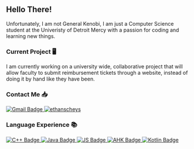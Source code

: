 ## Hello There!

Unfortunately, I am not General Kenobi, I am just a Computer Science student at the Univeristy of Detroit Mercy with a passion for coding and learning new things.

### Current Project 🖥️
I am currently working on a university wide, collaborative project that will allow faculty to submit reimbursement tickets through a website, instead of doing it by hand like they have been.

### Contact Me 📥
<div id="badges1">
  <a href="[ethanscheys@gmail.com](https://img.shields.io/badge/ethanscheys@gmail.com-red?style=for-the-badge&logo=Gmail&logoColor=white)">
    <img src="https://img.shields.io/badge/ethanscheys@gmail.com-red?style=for-the-badge&logo=Gmail&logoColor=white" alt="Gmail Badge"/>
  </a>
  <a href="https://linkedin.com/in/ethan-scheys" target="_blank">
    <img src="https://img.shields.io/badge/EthanScheys-blue?style=for-the-badge&logo=Linkedin&logoColor=white" alt="ethanscheys"/>
  </a>
</div>


### Language Experience 📚
<div id="badges">
  <a href="C++-URL">
    <img src="https://img.shields.io/badge/C++-blue?style=for-the-badge&logo=cplusplus&logoColor=white" alt="C++ Badge"/>
  </a>
  <a href="Java">
    <img src="https://img.shields.io/badge/Java-orange?style=for-the-badge&logo=oracle&logoColor=white" alt="Java Badge"/>
  </a>
  <a href="JS-URL">
    <img src="https://img.shields.io/badge/JS-yellow?style=for-the-badge&logo=JavaScript&logoColor=white" alt="JS Badge"/>
  </a>
  <a href="ahk-URL">
    <img src="https://img.shields.io/badge/AHK-green?style=for-the-badge&logo=AutoHotkey&logoColor=white" alt="AHK Badge"/>
  </a>
  <a href="Kotlin-URL">
    <img src="https://img.shields.io/badge/Kotlin-purple?style=for-the-badge&logo=Kotlin&logoColor=white" alt="Kotlin Badge"/>
  </a>
</div>
<!--
**scheysej/scheysej** is a ✨ _special_ ✨ repository because its `README.md` (this file) appears on your GitHub profile.

Here are some ideas to get you started:

- 🔭 I’m currently working on ...
- 🌱 I’m currently learning ...
- 👯 I’m looking to collaborate on ...
- 🤔 I’m looking for help with ...
- 💬 Ask me about ...
- 📫 How to reach me: ...
- 😄 Pronouns: ...
- ⚡ Fun fact: ...
-->
